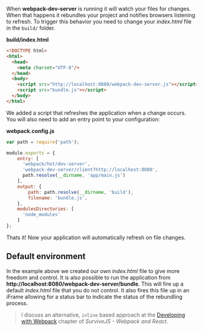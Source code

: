 When **webpack-dev-server** is running it will watch your files for changes. When that happens it rebundles your project and notifies browsers listening to refresh. To trigger this behavior you need to change your *index.html* file in the `build/` folder.

**build/index.html**

```html
<!DOCTYPE html>
<html>
  <head>
    <meta charset="UTF-8"/>
  </head>
  <body>
    <script src="http://localhost:8080/webpack-dev-server.js"></script>
    <script src="bundle.js"></script>
  </body>
</html>
```

We added a script that refreshes the application when a change occurs. You will also need to add an entry point to your configuration:

**webpack.config.js**

```javascript
var path = require('path');

module.exports = {
    entry: [
      'webpack/hot/dev-server',
      'webpack-dev-server/client?http://localhost:8080',
      path.resolve(__dirname, 'app/main.js')
    ],
    output: {
        path: path.resolve(__dirname, 'build'),
        filename: 'bundle.js',
    },
    modulesDirectories: [
      'node_modules'
    ]
};
```

Thats it! Now your application will automatically refresh on file changes.

## Default environment

In the example above we created our own *index.html* file to give more freedom and control. It is also possible to run the application from **http://localhost:8080/webpack-dev-server/bundle**. This will fire up a default *index.html* file that you do not control. It also fires this file up in an iFrame allowing for a status bar to indicate the status of the rebundling process.

> I discuss an alternative, `inline` based approach at the [Developing with Webpack](http://survivejs.com/webpack_react/developing_with_webpack/) chapter of *SurviveJS - Webpack and React*.
